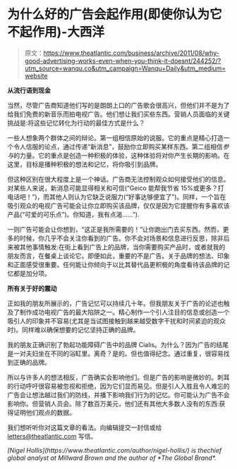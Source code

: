 # 为什么好的广告会起作用(即使你认为它不起作用)-大西洋

> 原文：<https://www.theatlantic.com/business/archive/2011/08/why-good-advertising-works-even-when-you-think-it-doesnt/244252/?utm_source=wanqu.co&utm_campaign=Wanqu+Daily&utm_medium=website>



**从流行语到现金**

当然，尽管广告商知道他们写的是朗朗上口的广告歌会很高兴，但他们并不是为了给我们免费的新音乐而拍电视广告。他们想让我们买些东西。营销人员面临的关键挑战是:将这些记忆转化为行动的最佳方式是什么？

<gpt-ad targeting-pos="boxinjector-m3" targeting-native="standard,gift" class="c-ad c-ad--article-width s-native s-native--standard s-native--small kvr-native--article-mobile-flex" format="injector" lazy-load="2" sizes-at-0="mobile-wide,,native" sizes-at-976=""></gpt-ad>

一些人想象两个群体之间的辩论。第一组相信原始的说服。它的重点是精心打造一个令人信服的论点，通过传递“新消息”，鼓励你立即购买某样东西。第二组相信*参与*的力量。它的重点是创造一种积极的体验，这种体验将对你产生长期的影响。在这里，目标是播种积极的想法和记忆，将你吸引到品牌。

但这种区别在很大程度上是一个神话。广告商无法控制观众如何接受他们的信息。对某些人来说，新消息可能显得相关和可信(“Geico 能帮我节省 15%或更多？打电话吧！”)，而其他人则认为它缺乏说服力(“好事达够便宜了”)。同样，一个旨在吸引观众的电视广告可能会让你立即购买该品牌，仅仅是因为它提醒你有多喜欢该产品(“可爱的可乐点”)。你知道，我有点渴……”).

一则广告可能会让你想到，“这正是我所需要的！”让你跑出门去买东西。然而，更多的时候，你几乎不会关注你看到的广告。你不会对场景和信息进行反思，除非后来被其他事情触发:在街上看到广告上的品牌，当你需要购买产品时，或者就我的朋友而言，在餐桌上谈论它。即便如此，重要的不是广告。关于品牌的想法、印象和正面感受很重要。任何能让你倾向于以比其替代品更积极的角度看待该品牌的记忆都是加分项。

<gpt-ad targeting-pos="boxinjector-m4" targeting-native="standard,gift" class="c-ad c-ad--article-width s-native s-native--standard s-native--small kvr-native--article-mobile-flex" format="injector" lazy-load="2" sizes-at-0="mobile-wide,,native" sizes-at-976=""></gpt-ad>

**所有关于好的震动**

正如我的朋友所展示的，广告记忆可以持续几十年。但我朋友关于广告的论述也触及了制作成功电视广告的最大陷阱之一。精心制作一个引人注目的信息或创造一个吸引人的印象并不容易(尤其是当试图接触到越来越受数字干扰和时间紧迫的观众时)。同样难以确保想要的记忆坚持正确的品牌。

我的朋友正确识别了勃起功能障碍广告中的品牌 Cialis。为什么？因为广告的结尾是一对夫妇坐在不同的浴缸里。离奇？是的。但也值得纪念。通过重复，很容易找到正确的品牌。

所以与许多人的想法相反，广告确实会影响他们。但是广告的影响是微妙的。刺耳的行动呼吁很容易被忽视和拒绝，因为它们显而易见。但是引人入胜且令人难忘的广告会让想法越过我们的防线，并播下影响我们行为的记忆。你可能认为广告不会影响你。但营销人员会。除了数百万美元，他们还有其他大多数人没有的东西:获得证明他们观点的数据。

>



我们想听听你对这篇文章的看法。向编辑提交一封信或给 letters@theatlantic.com 写信。



<address id="article-writer-0" class="c-article-writer lazyload" data-author-id="2874" data-include="css:https://cdn.theatlantic.com/tng/static/frontend/dist/theatlantic/css/components/article-writer.072ed5c8d7b5.css" itemprop="author" itemtype="https://schema.org/Person" itemscope="">[Nigel Hollis](https://www.theatlantic.com/author/nigel-hollis/) is thechief global analyst at Millward Brown and the author of *The Global Brand*.</address>

